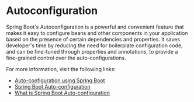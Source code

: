 # Autoconfiguration

Spring Boot's Autoconfiguration is a powerful and convenient feature that makes it easy to configure beans and other components in your application based on the presence of certain dependencies and properties. It saves developer's time by reducing the need for boilerplate configuration code, and can be fine-tuned through properties and annotations, to provide a fine-grained control over the auto-configurations.

For more information, visit the following links:

- [Auto-configuration using Spring Boot](https://docs.spring.io/spring-boot/docs/2.0.x/reference/html/using-boot-auto-configuration.html)
- [Spring Boot Auto-configuration](https://www.javatpoint.com/spring-boot-auto-configuration)
- [What is Spring Boot Auto-configuration](https://www.geeksforgeeks.org/spring-boot-auto-configuration/)
